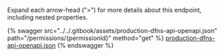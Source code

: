 Expand each arrow-head (">") for more details about this endpoint, including nested properties.  

 {% swagger src="../../.gitbook/assets/production-dfns-api-openapi.json" path="/permissions/{permissionId}" method="get" %}
[production-dfns-api-openapi.json](../../.gitbook/assets/production-dfns-api-openapi.json)
{% endswagger %}
